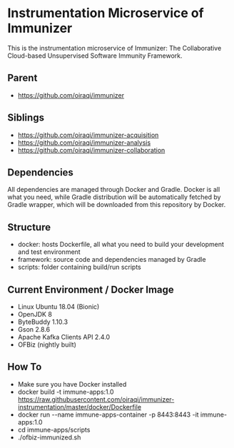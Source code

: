 # Instrumentation Microservice of Immunizer

This is the instrumentation microservice of Immunizer: The Collaborative Cloud-based Unsupervised Software Immunity Framework.

## Parent
- https://github.com/oiraqi/immunizer

## Siblings
- https://github.com/oiraqi/immunizer-acquisition
- https://github.com/oiraqi/immunizer-analysis
- https://github.com/oiraqi/immunizer-collaboration

## Dependencies

All dependencies are managed through Docker and Gradle. Docker is all what you need, while Gradle distribution will be automatically fetched by Gradle wrapper, which will be downloaded from this repository by Docker.

## Structure
- docker: hosts Dockerfile, all what you need to build your development and test environment
- framework: source code and dependencies managed by Gradle
- scripts: folder containing build/run scripts

## Current Environment / Docker Image
- Linux Ubuntu 18.04 (Bionic)
- OpenJDK 8
- ByteBuddy 1.10.3
- Gson 2.8.6
- Apache Kafka Clients API 2.4.0
- OFBiz (nightly built)

## How To
- Make sure you have Docker installed
- docker build -t immune-apps:1.0 https://raw.githubusercontent.com/oiraqi/immunizer-instrumentation/master/docker/Dockerfile
- docker run --name immune-apps-container -p 8443:8443 -it immune-apps:1.0
- cd immune-apps/scripts
- ./ofbiz-immunized.sh
